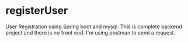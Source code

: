 # registerUser
User Registration using Spring boot and mysql. This is complete backend project and there is no front end. I'm using postman to send a request.
